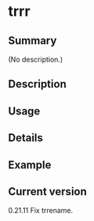 # trrr

## Summary

(No description.)

## Description

## Usage

## Details

## Example

## Current version

0.21.11 Fix trrename.
